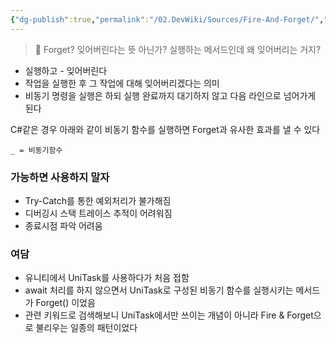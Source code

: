 ```yaml
---
{"dg-publish":true,"permalink":"/02.DevWiki/Sources/Fire-And-Forget/","tags":["dg-publish"],"noteIcon":"","created":"2024-11-17T16:06:17.000+09:00","updated":"2025-08-02T11:14:41.000+09:00"}
---
```


> 🤔 Forget? 잊어버린다는 뜻 아닌가? 실행하는 메서드인데 왜 잊어버리는 거지?

- 실행하고 - 잊어버린다
- 작업을 실행한 후 그 작업에 대해 잊어버리겠다는 의미
- 비동기 명령을 실행은 하되 실행 완료까지 대기하지 않고 다음 라인으로 넘어가게 된다

C#같은 경우 아래와 같이 비동기 함수를 실행하면 Forget과 유사한 효과를 낼 수 있다

```
_ = 비동기함수

```

### 가능하면 사용하지 말자
* Try-Catch를 통한 예외처리가 불가해짐
* 디버깅시 스택 트레이스 추적이 어려워짐
* 종료시점 파악 어려움

### 여담
- 유니티에서 UniTask를 사용하다가 처음 접함
- await 처리를 하지 않으면서 UniTask로 구성된 비동기 함수를 실행시키는 메서드가 Forget() 이었음
- 관련 키워드로 검색해보니 UniTask에서만 쓰이는 개념이 아니라 Fire & Forget으로 불리우는 일종의 패턴이었다